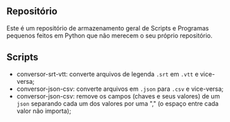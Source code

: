 ## Repositório
Este é um repositório de armazenamento geral de Scripts e Programas pequenos feitos em Python que não merecem o seu próprio repositório.

## Scripts
- conversor-srt-vtt: converte arquivos de legenda `.srt` em `.vtt` e vice-versa;
- conversor-json-csv: converte arquivos em `.json` para `.csv` e vice-versa;
- conversor-json-csv: remove os campos (chaves e seus valores) de um `json` separando cada um dos valores por uma "," (o espaço entre cada valor não importa);